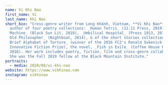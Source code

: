 ```yaml
---
name: Vi Khi Nao
first_name: Vi
last_name: Khi Nao
short_bio: "Cross-genre writer from Long Khánh, Vietnam, **Vi Khi Nao** is the
  author of four poetry collections: _Human Tetris_ (11:11 Press, 2019) _Sheep
  Machine_ (Black Sun Lit, 2018), _Umbilical Hospital_ (Press 1913, 2017), _The
  Old Philosopher_ (Nightboat, 2014), & of the short stories collection, _A
  Brief Alphabet of Torture_ (winner of the 2016 FC2's Ronald Sukenick
  Innovative Fiction Prize), the novel, _Fish in Exile_ (Coffee House Press,
  2016). Her work includes poetry, fiction, film and cross-genre collaboration.
  She was the Fall 2019 fellow at the Black Mountain Institute."
portraits:
  - media: 2020/08/vi-khi-nao
website: https://www.vikhinao.com
instagram: vikhinao
---
```

